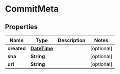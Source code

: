 
# CommitMeta

## Properties
Name | Type | Description | Notes
------------ | ------------- | ------------- | -------------
**created** | [**DateTime**](DateTime.md) |  |  [optional]
**sha** | **String** |  |  [optional]
**url** | **String** |  |  [optional]



